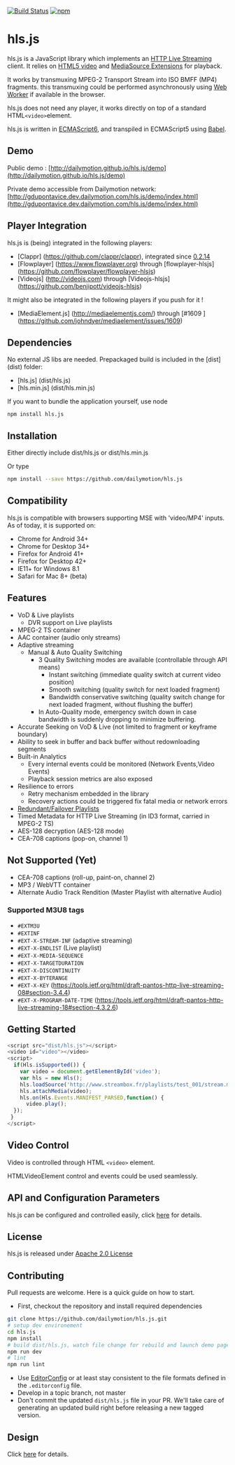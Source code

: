 [![Build Status](https://travis-ci.org/dailymotion/hls.js.svg?branch=master)](https://travis-ci.org/dailymotion/hls.js)
[![npm][npm-image]][npm-url]
# hls.js
hls.js is a JavaScript library which implements an [HTTP Live Streaming] client.
It relies on [HTML5 video][] and [MediaSource Extensions][] for playback.

It works by transmuxing MPEG-2 Transport Stream into ISO BMFF (MP4) fragments.
this transmuxing could be performed asynchronously using [Web Worker] if available in the browser.

hls.js does not need any player, it works directly on top of a standard HTML```<video>```element.

hls.js is written in [ECMAScript6], and transpiled in ECMAScript5 using [Babel].

[HTML5 video]: http://www.html5rocks.com/en/tutorials/video/basics/
[MediaSource Extensions]: http://w3c.github.io/media-source/
[HTTP Live Streaming]: http://en.wikipedia.org/wiki/HTTP_Live_Streaming
[Web Worker]: http://caniuse.com/#search=worker
[ECMAScript6]: https://github.com/ericdouglas/ES6-Learning#articles--tutorials
[Babel]: https://babeljs.io

## Demo

Public demo : [http://dailymotion.github.io/hls.js/demo](http://dailymotion.github.io/hls.js/demo)

Private demo accessible from Dailymotion network: [http://gdupontavice.dev.dailymotion.com/hls.js/demo/index.html](http://gdupontavice.dev.dailymotion.com/hls.js/demo/index.html)


## Player Integration

hls.js is (being) integrated in the following players:

 - [Clappr] (https://github.com/clappr/clappr), integrated since [0.2.14](https://github.com/clappr/clappr/releases)
 - [Flowplayer] (https://www.flowplayer.org)  through [flowplayer-hlsjs] (https://github.com/flowplayer/flowplayer-hlsjs)
 - [Videojs] (http://videojs.com) through [Videojs-hlsjs] (https://github.com/benjipott/videojs-hlsjs)

 It might also be integrated in the following players if you push for it !

 - [MediaElement.js] (http://mediaelementjs.com/)  through [#1609
] (https://github.com/johndyer/mediaelement/issues/1609)


## Dependencies

No external JS libs are needed.
Prepackaged build is included in the [dist] (dist) folder:

 - [hls.js] (dist/hls.js)
 - [hls.min.js] (dist/hls.min.js)

If you want to bundle the application yourself, use node

```
npm install hls.js
```

## Installation

Either directly include dist/hls.js or dist/hls.min.js

Or type

```sh
npm install --save https://github.com/dailymotion/hls.js
```

## Compatibility
hls.js is compatible with browsers supporting MSE with 'video/MP4' inputs.
As of today, it is supported on:

 * Chrome for Android 34+
 * Chrome for Desktop 34+
 * Firefox for Android 41+
 * Firefox for Desktop 42+
 * IE11+ for Windows 8.1
 * Safari for Mac 8+ (beta)

## Features

  - VoD & Live playlists
    - DVR support on Live playlists
  - MPEG-2 TS container
  - AAC container (audio only streams)
  - Adaptive streaming
    - Manual & Auto Quality Switching
      - 3 Quality Switching modes are available (controllable through API means)
      	- Instant switching (immediate quality switch at current video position)
      	- Smooth switching (quality switch for next loaded fragment)
      	- Bandwidth conservative switching (quality switch change for next loaded fragment, without flushing the buffer)
      - In Auto-Quality mode, emergency switch down in case bandwidth is suddenly dropping to minimize buffering.        
  - Accurate Seeking on VoD & Live (not limited to fragment or keyframe boundary)
  - Ability to seek in buffer and back buffer without redownloading segments
  - Built-in Analytics
    - Every internal events could be monitored (Network Events,Video Events)
    - Playback session metrics are also exposed
  - Resilience to errors
    - Retry mechanism embedded in the library
    - Recovery actions could be triggered fix fatal media or network errors
  - [Redundant/Failover Playlists](https://developer.apple.com/library/ios/documentation/NetworkingInternet/Conceptual/StreamingMediaGuide/UsingHTTPLiveStreaming/UsingHTTPLiveStreaming.html#//apple_ref/doc/uid/TP40008332-CH102-SW22)
  - Timed Metadata for HTTP Live Streaming (in ID3 format, carried in MPEG-2 TS)
  - AES-128 decryption (AES-128 mode)
  - CEA-708 captions (pop-on, channel 1)

## Not Supported (Yet)

  - CEA-708 captions (roll-up, paint-on, channel 2)
  - MP3 / WebVTT container
  - Alternate Audio Track Rendition (Master Playlist with alternative Audio)  

### Supported M3U8 tags

  - `#EXTM3U`
  - `#EXTINF`
  - `#EXT-X-STREAM-INF` (adaptive streaming)
  - `#EXT-X-ENDLIST` (Live playlist)
  - `#EXT-X-MEDIA-SEQUENCE`
  - `#EXT-X-TARGETDURATION`
  - `#EXT-X-DISCONTINUITY`
  - `#EXT-X-BYTERANGE`
  - `#EXT-X-KEY` (https://tools.ietf.org/html/draft-pantos-http-live-streaming-08#section-3.4.4)
  - `#EXT-X-PROGRAM-DATE-TIME` (https://tools.ietf.org/html/draft-pantos-http-live-streaming-18#section-4.3.2.6)

## Getting Started

```js
<script src="dist/hls.js"></script>
<video id="video"></video>
<script>
  if(Hls.isSupported()) {
    var video = document.getElementById('video');
    var hls = new Hls();
    hls.loadSource('http://www.streambox.fr/playlists/test_001/stream.m3u8');
    hls.attachMedia(video);
    hls.on(Hls.Events.MANIFEST_PARSED,function() {
      video.play();
  });
 }
</script>
```

## Video Control

Video is controlled through HTML ```<video>``` element.

HTMLVideoElement control and events could be used seamlessly.


## API and Configuration Parameters

hls.js can be configured and controlled easily, click [here](API.md) for details.


## License

  hls.js is released under [Apache 2.0 License](LICENSE)

## Contributing

Pull requests are welcome. Here is a quick guide on how to start.

 - First, checkout the repository and install required dependencies
```sh
git clone https://github.com/dailymotion/hls.js.git
# setup dev environement
cd hls.js
npm install
# build dist/hls.js, watch file change for rebuild and launch demo page
npm run dev
# lint
npm run lint
```
 - Use [EditorConfig](http://editorconfig.org/) or at least stay consistent to the file formats defined in the `.editorconfig` file.
 - Develop in a topic branch, not master
 - Don't commit the updated `dist/hls.js` file in your PR. We'll take care of generating an updated build right before releasing a new tagged version.

## Design

Click [here](design.md) for details.

[npm-image]: https://img.shields.io/npm/v/hls.js.svg?style=flat
[npm-url]: https://npmjs.org/package/hls.js
